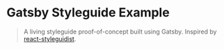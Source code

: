 # Gatsby Styleguide Example

> A living styleguide proof-of-concept built using Gatsby. Inspired by [react-styleguidist](https://react-styleguidist.js.org/).
